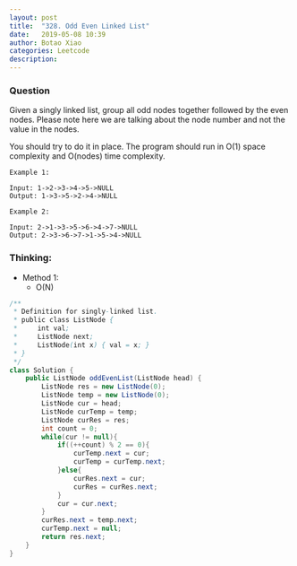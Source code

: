 ```yaml
---
layout: post
title:  "328. Odd Even Linked List"
date:   2019-05-08 10:39
author: Botao Xiao
categories: Leetcode
description:
---
```

### Question
Given a singly linked list, group all odd nodes together followed by the even nodes. Please note here we are talking about the node number and not the value in the nodes.

You should try to do it in place. The program should run in O(1) space complexity and O(nodes) time complexity.

```
Example 1:

Input: 1->2->3->4->5->NULL
Output: 1->3->5->2->4->NULL

Example 2:

Input: 2->1->3->5->6->4->7->NULL
Output: 2->3->6->7->1->5->4->NULL
```

### Thinking:
* Method 1:
	* O(N)

```Java
/**
 * Definition for singly-linked list.
 * public class ListNode {
 *     int val;
 *     ListNode next;
 *     ListNode(int x) { val = x; }
 * }
 */
class Solution {
    public ListNode oddEvenList(ListNode head) {
        ListNode res = new ListNode(0);
        ListNode temp = new ListNode(0);
        ListNode cur = head;
        ListNode curTemp = temp;
        ListNode curRes = res;
        int count = 0;
        while(cur != null){
            if((++count) % 2 == 0){
                curTemp.next = cur;
                curTemp = curTemp.next;
            }else{
                curRes.next = cur;
                curRes = curRes.next;
            }
            cur = cur.next;
        }
        curRes.next = temp.next;
        curTemp.next = null;
        return res.next;
    }
}
```